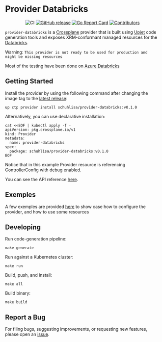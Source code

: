 
# Provider Databricks

<div style="text-align: center;">

![CI](https://github.com/schuhlisa/provider-databricks/workflows/CI/badge.svg)
[![GitHub release](https://img.shields.io/github/release/schuhlisa/provider-databricks/all.svg)](https://github.com/schuhlisa/provider-databricks/releases)
[![Go Report Card](https://goreportcard.com/badge/github.com/schuhlisa/provider-databricks)](https://goreportcard.com/report/github.com/schuhlisa/provider-databricks)
[![Contributors](https://img.shields.io/github/contributors/schuhlisa/provider-databricks)](https://github.com/schuhlisa/provider-databricks/graphs/contributors)


</div>

`provider-databricks` is a [Crossplane](https://crossplane.io/) provider that
is built using [Upjet](https://github.com/crossplane/upjet) code
generation tools and exposes XRM-conformant managed resources for the
[Databricks](https://registry.terraform.io/providers/databricks/databricks/latest/docs).

Warning:
`This provider is not ready to be used for production and might be missing resources`

Most of the testing have been done on [Azure Databricks](https://azure.microsoft.com/en-ca/products/databricks)

## Getting Started

Install the provider by using the following command after changing the image tag
to the [latest release](https://marketplace.upbound.io/providers/schuhlisa/provider-databricks):
```
up ctp provider install schuhlisa/provider-databricks:v0.1.0
```

Alternatively, you can use declarative installation:
```
cat <<EOF | kubectl apply -f -
apiVersion: pkg.crossplane.io/v1
kind: Provider
metadata:
  name: provider-databricks
spec:
  package: schuhlisa/provider-databricks:v0.1.0
EOF
```

Notice that in this example Provider resource is referencing ControllerConfig with debug enabled.

You can see the API reference [here](https://doc.crds.dev/github.com/schuhlisa/provider-databricks).

## Exemples

A few exemples are provided [here](./examples/) to show case how to configure the provider, and how to use some resources


## Developing

Run code-generation pipeline:
```console
make generate
```

Run against a Kubernetes cluster:

```console
make run
```

Build, push, and install:

```console
make all
```

Build binary:

```console
make build
```

## Report a Bug

For filing bugs, suggesting improvements, or requesting new features, please
open an [issue](https://github.com/schuhlisa/provider-databricks/issues).
